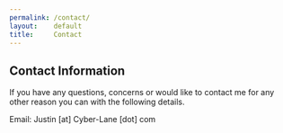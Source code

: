 ```yaml
---
permalink: /contact/
layout:    default
title:     Contact
---
```


## Contact Information

If you have any questions, concerns or would like to contact me for any other reason you can with the following details.

Email: Justin [at] Cyber-Lane [dot] com

[<i class="fa fa-twitter big-28"></i>](http://twitter.com/Cyberlane)
[<i class="fa fa-google-plus big-28"></i>](https://plus.google.com/+JustinNel)
[<i class="fa fa-youtube big-28"></i>](https://www.youtube.com/user/MrCyberlane/)
[<i class="fa fa-github big-28"></i>](https://github.com/Cyberlane/)